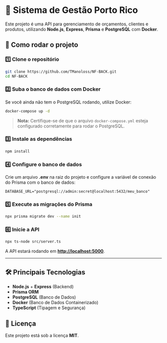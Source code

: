 # 📌 Sistema de Gestão Porto Rico

Este projeto é uma API para gerenciamento de orçamentos, clientes e produtos, utilizando **Node.js**, **Express**, **Prisma** e **PostgreSQL** com **Docker**.

## 🚀 Como rodar o projeto

### 1️⃣ **Clone o repositório**

```sh
git clone https://github.com/TManoloss/NF-BACK.git
cd NF-BACK
```

### 2️⃣ **Suba o banco de dados com Docker**

Se você ainda não tem o PostgreSQL rodando, utilize Docker:

```sh
docker-compose up -d
```

> **Nota:** Certifique-se de que o arquivo `docker-compose.yml` esteja configurado corretamente para rodar o PostgreSQL.

### 3️⃣ **Instale as dependências**

```sh
npm install
```

### 4️⃣ **Configure o banco de dados**

Crie um arquivo **.env** na raiz do projeto e configure a variável de conexão do Prisma com o banco de dados:

```env
DATABASE_URL="postgresql://admin:secret@localhost:5432/meu_banco"
```

### 5️⃣ **Execute as migrações do Prisma**

```sh
npx prisma migrate dev --name init
```

### 6️⃣ **Inicie a API**

```sh
npx ts-node src/server.ts
```

A API estará rodando em **[http://localhost:5000](http://localhost:5000)**.

---

## 🛠 **Principais Tecnologias**

- **Node.js** + **Express** (Backend)
- **Prisma ORM**
- **PostgreSQL** (Banco de Dados)
- **Docker** (Banco de Dados Containerizado)
- **TypeScript** (Tipagem e Segurança)

## 📜 **Licença**

Este projeto está sob a licença **MIT**.

